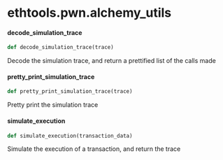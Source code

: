 <a id="ethtools.pwn.alchemy_utils"></a>

# ethtools.pwn.alchemy\_utils

<a id="ethtools.pwn.alchemy_utils.decode_simulation_trace"></a>

#### decode\_simulation\_trace

```python
def decode_simulation_trace(trace)
```

Decode the simulation trace, and return a prettified list of the calls made

<a id="ethtools.pwn.alchemy_utils.pretty_print_simulation_trace"></a>

#### pretty\_print\_simulation\_trace

```python
def pretty_print_simulation_trace(trace)
```

Pretty print the simulation trace

<a id="ethtools.pwn.alchemy_utils.simulate_execution"></a>

#### simulate\_execution

```python
def simulate_execution(transaction_data)
```

Simulate the execution of a transaction, and return the trace